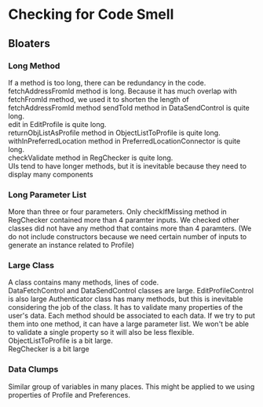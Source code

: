 # Checking for Code Smell 
## Bloaters
### Long Method
If a method is too long, there can be redundancy in the code.
fetchAddressFromId method is long. Because it has much overlap with fetchFromId method, we used it to shorten the length of fetchAddressFromId method
sendToId method in DataSendControl is quite long.  
edit in EditProfile is quite long.   
returnObjListAsProfile method in ObjectListToProfile is quite long.  
withInPreferredLocation method in PreferredLocationConnector is quite long.  
checkValidate method in RegChecker is quite long.  
UIs tend to have longer methods, but it is inevitable because they need to display many components
### Long Parameter List
More than three or four parameters.
Only checkIfMissing method in RegChecker contained more than 4 paramter inputs.
We checked other classes did not have any method that contains more than 4 paramters. (We do not include constructors because we need certain number of inputs to generate an instance related to Profile)
### Large Class 
A class contains many methods, lines of code.  
DataFetchControl and DataSendControl classes are large.
EditProfileControl is also large
Authenticator class has many methods, but this is inevitable considering the job of the class. It has to validate many properties of the user's data. Each method should be associated to each data. If we try to put them into one method, it can have a large parameter list. We won't be able to validate a single property so it will also be less flexible.  
ObjectListToProfile is a bit large.  
RegChecker is a bit large
### Data Clumps
Similar group of variables in many places.
This might be applied to we using properties of Profile and Preferences.
### 
